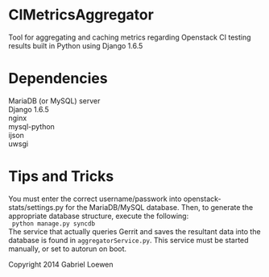 CIMetricsAggregator
===================

Tool for aggregating and caching metrics regarding Openstack CI testing results built in Python using Django 1.6.5

Dependencies
============
MariaDB (or MySQL) server<br />
Django 1.6.5<br />
nginx<br />
mysql-python<br />
ijson<br />
uwsgi

Tips and Tricks
===============
You must enter the correct username/passwork into openstack-stats/settings.py for the MariaDB/MySQL database.  Then, to generate the appropriate database structure, execute the following:<br />
<code>
    python manage.py syncdb
</code><br />
The service that actually queries Gerrit and saves the resultant data into the database is found in <code>aggregatorService.py</code>.  This service must be started manually, or set to autorun on boot.

Copyright 2014 Gabriel Loewen
